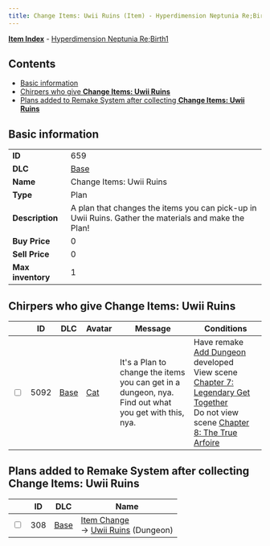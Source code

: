 ```yaml
---
title: Change Items: Uwii Ruins (Item) - Hyperdimension Neptunia Re;Birth1
---
```


[**Item Index**](/neptunia/rb1/item/index.html) - [Hyperdimension Neptunia Re;Birth1](/neptunia/rb1)

## Contents

- [Basic information](#basic-information)
- [Chirpers who give **Change Items: Uwii Ruins**](#chirpers-who-give-change-items-uwii-ruins)
- [Plans added to Remake System after collecting **Change Items: Uwii Ruins**](#plans-added-to-remake-system-after-collecting-change-items-uwii-ruins)
## Basic information

|   |   |
| -- | -- |
| **ID** | 659 |
| **DLC** | [Base](/neptunia/rb1/dlc/1-base.html) |
| **Name** | Change Items: Uwii Ruins |
| **Type** | Plan |
| **Description** | A plan that changes the items you can pick-up in Uwii Ruins. Gather the materials and make the Plan! |
| **Buy Price** | 0 |
| **Sell Price** | 0 |
| **Max inventory** | 1 |


## Chirpers who give **Change Items: Uwii Ruins**

|    | ID | DLC | Avatar | Message | Conditions |
| -- | -- | --- | ------ | ------- | ---------- |
| <input type="checkbox" id="rb1-chirper-event-1-5092" class="trackbox" /> | 5092 | [Base](/neptunia/rb1/dlc/1-base.html) | [Cat](/neptunia/rb1/undefined/1-226-cat.html) | It's a Plan to change the items you can get in a dungeon, nya.<br />Find out what you get with this, nya. | Have remake [Add Dungeon](/neptunia/rb1/remake/1-222-add-dungeon.html) developed<br />View scene [Chapter 7: Legendary Get Together](/neptunia/rb1/scene/1-726-chapter-7-legendary-get-together.html)<br />Do not view scene [Chapter 8: The True Arfoire](/neptunia/rb1/scene/1-807-chapter-8-the-true-arfoire.html) |


## Plans added to Remake System after collecting **Change Items: Uwii Ruins**

|    | ID | DLC | Name |
| -- | -- | --- | ---- |
| <input type="checkbox" id="rb1-remake-1-308" class="trackbox" /> | 308 | [Base](/neptunia/rb1/dlc/1-base.html) | [Item Change](/neptunia/rb1/remake/1-308-item-change.html)<br /> → [Uwii Ruins](/neptunia/rb1/dungeon/1-118-uwii-ruins.html) (Dungeon) |
